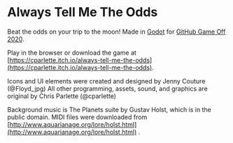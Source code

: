 # Always Tell Me The Odds
Beat the odds on your trip to the moon! Made in [Godot](https://godotengine.org/) for [GitHub Game Off 2020](https://itch.io/jam/game-off-2020).

Play in the browser or download the game at [https://cparlette.itch.io/always-tell-me-the-odds](https://cparlette.itch.io/always-tell-me-the-odds).

Icons and UI elements were created and designed by Jenny Couture (@Floyd_jpg)
All other programming, assets, sound, and graphics are original by Chris Parlette (@cparlette)

Background music is The Planets suite by Gustav Holst, which is in the public domain.  MIDI files were downloaded from [http://www.aquarianage.org/lore/holst.html](http://www.aquarianage.org/lore/holst.html) .
